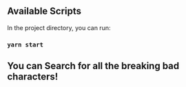 ## Available Scripts

In the project directory, you can run:

### `yarn start`

## You can Search for all the breaking bad characters!